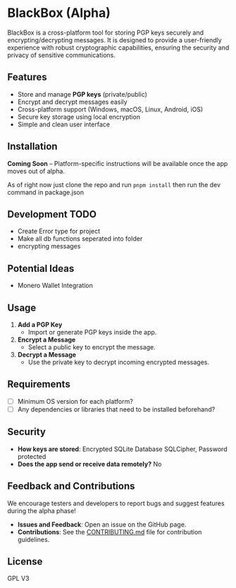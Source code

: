 # BlackBox (Alpha)

BlackBox is a cross-platform tool for storing PGP keys securely and encrypting/decrypting messages. It is designed to provide a user-friendly experience with robust cryptographic capabilities, ensuring the security and privacy of sensitive communications.  

## Features
- Store and manage **PGP keys** (private/public)
- Encrypt and decrypt messages easily
- Cross-platform support (Windows, macOS, Linux, Android, iOS)
- Secure key storage using local encryption
- Simple and clean user interface

## Installation
**Coming Soon** – Platform-specific instructions will be available once the app moves out of alpha. 

As of right now just clone the repo and run `pnpm install` then run the dev command in package.json

## Development TODO
- Create Error type for project
- Make all db functions seperated into folder
- encrypting messages


## Potential Ideas
- Monero Wallet Integration


## Usage
1. **Add a PGP Key**  
   - Import or generate PGP keys inside the app.
2. **Encrypt a Message**  
   - Select a public key to encrypt the message.
3. **Decrypt a Message**  
   - Use the private key to decrypt incoming encrypted messages.

## Requirements
- [ ] Minimum OS version for each platform?  
- [ ] Any dependencies or libraries that need to be installed beforehand?  

## Security
- **How keys are stored**: Encrypted SQLite Database SQLCipher, Password protected
- **Does the app send or receive data remotely?** No

## Feedback and Contributions
We encourage testers and developers to report bugs and suggest features during the alpha phase!  
- **Issues and Feedback**: Open an issue on the GitHub page.  
- **Contributions**: See the [CONTRIBUTING.md](./CONTRIBUTING.md) file for contribution guidelines.  

## License
GPL V3


